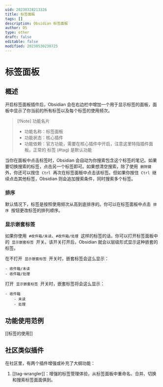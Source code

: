 ```yaml
---
uid: 20230328213326
title: 标签面板
tags: []
description: Obsidian 标签面板
author: OS
type: other
draft: false
editable: false
modified: 20230530230725
---
```


# 标签面板

## 概述

开启标签面板插件后，Obsidian 会在右边栏中增加一个用于显示标签的面板，面板中显示了你当前的所有标签以及每个标签的使用频次。

> [!Note] 功能名片
> - 功能名称：标签面板
> - 功能状态：核心插件
> - 功能依赖：官方功能，需要在核心插件中开启，注意这里特指插件面板，正常的 标签 (#tag) 是默认功能

当你在面板中点击标签时，Obsidian 会自动为你搜索包含这个标签的笔记。如果要切换搜索的标签，点击另一个标签即可。如果想清空搜索，除了使用  `删除键`  外，你还可以按住  `Ctrl`  再次在标签面板中点击该标签。但如果你按住  `Ctrl`  继续点击其他标签，Obsidian 则会追加搜索条件，同时搜索多个标签。

### 排序

默认情况下，标签是按照使用频次从高到底排序的。你可以在标签面板中点击  `排序`  按钮更改标签的排列顺序。

### 显示嵌套标签

如果你使用  `#收件箱/未读`、`#收件箱/处理`  这样的标签的话，你可以打开标签面板中的  `显示嵌套标签`  开关。该开关打开后，Obsidian 就会以层级形式显示这种嵌套的标签。

在不打开  `显示嵌套标签`  开关时，嵌套标签会这么显示：

```
- 收件箱/未读
- 收件箱/处理
```

打开  `显示嵌套标签`  开关时，嵌套标签将会这么显示：

```
- 收件箱
	- 未读
	- 处理
```

## 功能使用范例

[[标签的使用]]

## 社区类似插件

在社区里，有两个插件增强或补充了大纲功能：

1. [[tag-wrangler]]：增强的标签管理体验，从标签面板中重命名、合并、切换和搜索标签面面俱到。